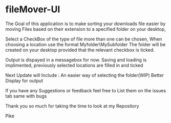# fileMover-UI
The Goal of this application is to make sorting your downloads file easier by moving Files based on their extension to a specified folder on your desktop, 


Select a CheckBox of the type of file more than one can be chosen,
When choosing a location use the format Myfolder\MySubfolder 
The folder will be created on your desktop provided that the relevant checkbox is ticked.


Output is dispayed in a messagebox for now.
Saving and loading is implimented, previously selected locations are filled in and ticked


Next Update will Include :
An easier way of selecting the folder(WIP)
Better Display for output 

If you have any Suggestions or feedback feel free to List them on the issues tab same with bugs 

Thank you so much for taking the time to look at my Repository 

Pike
